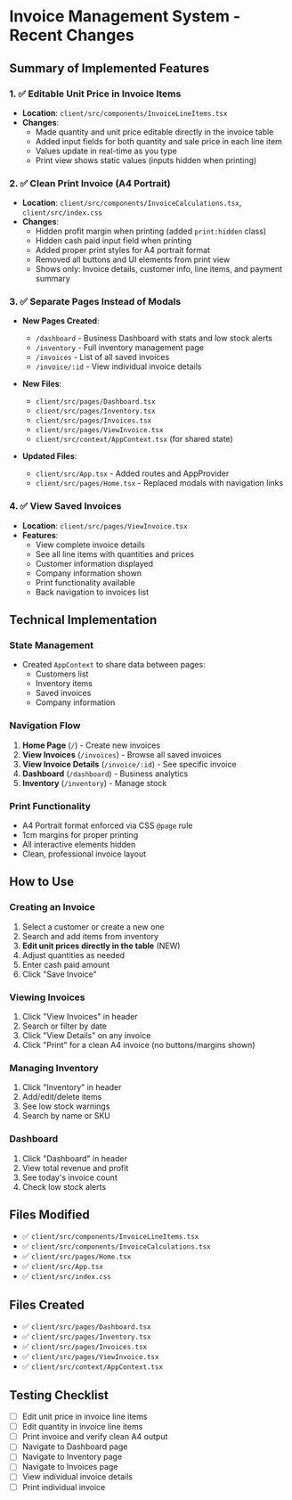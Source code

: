 # Invoice Management System - Recent Changes

## Summary of Implemented Features

### 1. ✅ Editable Unit Price in Invoice Items
- **Location**: `client/src/components/InvoiceLineItems.tsx`
- **Changes**: 
  - Made quantity and unit price editable directly in the invoice table
  - Added input fields for both quantity and sale price in each line item
  - Values update in real-time as you type
  - Print view shows static values (inputs hidden when printing)

### 2. ✅ Clean Print Invoice (A4 Portrait)
- **Location**: `client/src/components/InvoiceCalculations.tsx`, `client/src/index.css`
- **Changes**:
  - Hidden profit margin when printing (added `print:hidden` class)
  - Hidden cash paid input field when printing
  - Added proper print styles for A4 portrait format
  - Removed all buttons and UI elements from print view
  - Shows only: Invoice details, customer info, line items, and payment summary

### 3. ✅ Separate Pages Instead of Modals
- **New Pages Created**:
  - `/dashboard` - Business Dashboard with stats and low stock alerts
  - `/inventory` - Full inventory management page
  - `/invoices` - List of all saved invoices
  - `/invoice/:id` - View individual invoice details

- **New Files**:
  - `client/src/pages/Dashboard.tsx`
  - `client/src/pages/Inventory.tsx`
  - `client/src/pages/Invoices.tsx`
  - `client/src/pages/ViewInvoice.tsx`
  - `client/src/context/AppContext.tsx` (for shared state)

- **Updated Files**:
  - `client/src/App.tsx` - Added routes and AppProvider
  - `client/src/pages/Home.tsx` - Replaced modals with navigation links

### 4. ✅ View Saved Invoices
- **Location**: `client/src/pages/ViewInvoice.tsx`
- **Features**:
  - View complete invoice details
  - See all line items with quantities and prices
  - Customer information displayed
  - Company information shown
  - Print functionality available
  - Back navigation to invoices list

## Technical Implementation

### State Management
- Created `AppContext` to share data between pages:
  - Customers list
  - Inventory items
  - Saved invoices
  - Company information

### Navigation Flow
1. **Home Page** (`/`) - Create new invoices
2. **View Invoices** (`/invoices`) - Browse all saved invoices
3. **View Invoice Details** (`/invoice/:id`) - See specific invoice
4. **Dashboard** (`/dashboard`) - Business analytics
5. **Inventory** (`/inventory`) - Manage stock

### Print Functionality
- A4 Portrait format enforced via CSS `@page` rule
- 1cm margins for proper printing
- All interactive elements hidden
- Clean, professional invoice layout

## How to Use

### Creating an Invoice
1. Select a customer or create a new one
2. Search and add items from inventory
3. **Edit unit prices directly in the table** (NEW)
4. Adjust quantities as needed
5. Enter cash paid amount
6. Click "Save Invoice"

### Viewing Invoices
1. Click "View Invoices" in header
2. Search or filter by date
3. Click "View Details" on any invoice
4. Click "Print" for a clean A4 invoice (no buttons/margins shown)

### Managing Inventory
1. Click "Inventory" in header
2. Add/edit/delete items
3. See low stock warnings
4. Search by name or SKU

### Dashboard
1. Click "Dashboard" in header
2. View total revenue and profit
3. See today's invoice count
4. Check low stock alerts

## Files Modified
- ✅ `client/src/components/InvoiceLineItems.tsx`
- ✅ `client/src/components/InvoiceCalculations.tsx`
- ✅ `client/src/pages/Home.tsx`
- ✅ `client/src/App.tsx`
- ✅ `client/src/index.css`

## Files Created
- ✅ `client/src/pages/Dashboard.tsx`
- ✅ `client/src/pages/Inventory.tsx`
- ✅ `client/src/pages/Invoices.tsx`
- ✅ `client/src/pages/ViewInvoice.tsx`
- ✅ `client/src/context/AppContext.tsx`

## Testing Checklist
- [ ] Edit unit price in invoice line items
- [ ] Edit quantity in invoice line items
- [ ] Print invoice and verify clean A4 output
- [ ] Navigate to Dashboard page
- [ ] Navigate to Inventory page
- [ ] Navigate to Invoices page
- [ ] View individual invoice details
- [ ] Print individual invoice
